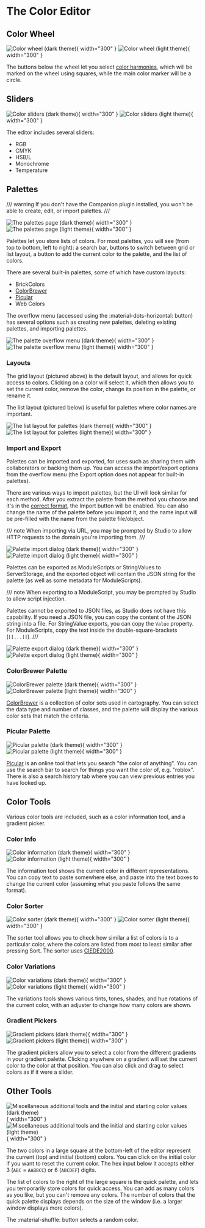 # The Color Editor

## Color Wheel

![Color wheel (dark theme)](../images/color-wheel-dark.png#only-dark){ width="300" }
![Color wheel (light theme)](../images/color-wheel-light.png#only-light){ width="300" }

The buttons below the wheel let you select [color harmonies](https://en.wikipedia.org/wiki/Harmony_(color)), which will be marked on the wheel using squares, while the main color marker will be a circle.

## Sliders

![Color sliders (dark theme)](../images/color-sliders-dark.png#only-dark){ width="300" }
![Color sliders (light theme)](../images/color-sliders-light.png#only-light){ width="300" }

The editor includes several sliders:

- RGB
- CMYK
- HSB/L
- Monochrome
- Temperature

## Palettes

/// warning
If you don't have the Companion plugin installed, you won't be able to create, edit, or import palettes.
///

![The palettes page (dark theme)](../images/palettes-grid-dark.png#only-dark){ width="300" }
![The palettes page (light theme)](../images/palettes-grid-light.png#only-light){ width="300" }

Palettes let you store lists of colors. For most palettes, you will see (from top to bottom, left to right): a search bar, buttons to switch between grid or list layout, a button to add the current color to the palette, and the list of colors.

There are several built-in palettes, some of which have custom layouts:

- BrickColors
- [ColorBrewer](#colorbrewer-palette)
- [Picular](#picular-palette)
- Web Colors

The overflow menu (accessed using the <span class="cp-button">:material-dots-horizontal:</span> button) has several options such as creating new palettes, deleting existing palettes, and importing palettes.

![The palette overflow menu (dark theme)](../images/palette-options-dark.png#only-dark){ width="300" }
![The palette overflow menu (light theme)](../images/palette-options-light.png#only-light){ width="300" }

### Layouts

The grid layout (pictured above) is the default layout, and allows for quick access to colors. Clicking on a color will select it, which then allows you to set the current color, remove the color, change its position in the palette, or rename it.

The list layout (pictured below) is useful for palettes where color names are important.

![The list layout for palettes (dark theme)](../images/palettes-list-dark.png#only-dark){ width="300" }
![The list layout for palettes (light theme)](../images/palettes-list-light.png#only-light){ width="300" }

### Import and Export

Palettes can be imported and exported, for uses such as sharing them with collaborators or backing them up. You can access the import/export options from the overflow menu (the Export option does not appear for built-in palettes).

There are various ways to import palettes, but the UI will look similar for each method. After you extract the palette from the method you choose and it's in the [correct format](../developer-guide/palette-format.md), the <span class="cp-button main">Import</span> button will be enabled. You can also change the name of the palette before you import it, and the name input will be pre-filled with the name from the palette file/object.

/// note
When importing via URL, you may be prompted by Studio to allow HTTP requests to the domain you're importing from.
///

![Palette import dialog (dark theme)](../images/import-palette-dark.png#only-dark){ width="300" }
![Palette import dialog (light theme)](../images/import-palette-light.png#only-light){ width="300" }

Palettes can be exported as ModuleScripts or StringValues to ServerStorage, and the exported object will contain the JSON string for the palette (as well as some metadata for ModuleScripts).

/// note
When exporting to a ModuleScript, you may be prompted by Studio to allow script injection.

Palettes cannot be exported to JSON files, as Studio does not have this capability. If you need a JSON file, you can copy the content of the JSON string into a file. For StringValue exports, you can copy the `Value` property. For ModuleScripts, copy the text inside the double-square-brackets (`[[...]]`).
///

![Palette export dialog (dark theme)](../images/export-palette-dark.png#only-dark){ width="300" }
![Palette export dialog (light theme)](../images/export-palette-light.png#only-light){ width="300" }

### ColorBrewer Palette

![ColorBrewer palette (dark theme)](../images/colorbrewer-palette-dark.png#only-dark){ width="300" }
![ColorBrewer palette (light theme)](../images/colorbrewer-palette-light.png#only-light){ width="300" }

[ColorBrewer](https://colorbrewer2.org) is a collection of color sets used in cartography. You can select the data type and number of classes, and the palette will display the various color sets that match the criteria.

### Picular Palette

![Picular palette (dark theme)](../images/picular-palette-dark.png#only-dark){ width="300" }
![Picular palette (light theme)](../images/picular-palette-light.png#only-light){ width="300" }

[Picular](https://picular.co) is an online tool that lets you search "the color of anything". You can use the search bar to search for things you want the color of, e.g. "roblox". There is also a search history tab where you can view previous entries you have looked up.

## Color Tools

Various color tools are included, such as a color information tool, and a gradient picker.

### Color Info

![Color information (dark theme)](../images/color-info-dark.png#only-dark){ width="300" }
![Color information (light theme)](../images/color-info-light.png#only-light){ width="300" }

The information tool shows the current color in different representations. You can copy text to paste somewhere else, and paste into the text boxes to change the current color (assuming what you paste follows the same format).

### Color Sorter

![Color sorter (dark theme)](../images/color-sorter-dark.png#only-dark){ width="300" }
![Color sorter (light theme)](../images/color-sorter-light.png#only-light){ width="300" }

The sorter tool allows you to check how similar a list of colors is to a particular color, where the colors are listed from most to least similar after pressing <span class="cp-button">Sort</span>. The sorter uses [CIEDE2000](https://en.wikipedia.org/wiki/Color_difference#CIEDE2000).

### Color Variations

![Color variations (dark theme)](../images/color-variations-dark.png#only-dark){ width="300" }
![Color variations (light theme)](../images/color-variations-light.png#only-light){ width="300" }

The variations tools shows various tints, tones, shades, and hue rotations of the current color, with an adjuster to change how many colors are shown.

### Gradient Pickers

![Gradient pickers (dark theme)](../images/gradient-pickers-dark.png#only-dark){ width="300" }
![Gradient pickers (light theme)](../images/gradient-pickers-light.png#only-light){ width="300" }

The gradient pickers allow you to select a color from the different gradients in your gradient palette. Clicking anywhere on a gradient will set the current color to the color at that position. You can also click and drag to select colors as if it were a slider.

## Other Tools

![Miscellaneous additional tools and the initial and starting color values (dark theme)](../images/other-tools-dark.png#only-dark){ width="300" }
![Miscellaneous additional tools and the initial and starting color values (light theme)](../images/other-tools-light.png#only-light){ width="300" }

The two colors in a large square at the bottom-left of the editor represent the current (top) and initial (bottom) colors. You can click on the initial color if you want to reset the current color. The hex input below it accepts either 3 (`ABC` = `AABBCC`) or 6 (`ABCDEF`) digits.

The list of colors to the right of the large square is the quick palette, and lets you temporarily store colors for quick access. You can add as many colors as you like, but you can't remove any colors. The number of colors that the quick palette displays depends on the size of the window (i.e. a larger window displays more colors).

The <span class="cp-button">:material-shuffle:</span> button selects a random color.